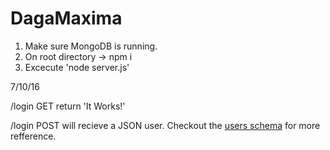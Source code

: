 # DagaMaxima

1. Make sure MongoDB is running.
2. On root directory -> npm i
3. Excecute 'node server.js'

7/10/16

/login GET return 'It Works!' 

/login POST will recieve a JSON user. Checkout the [users schema](https://github.com/LaBandaDelFondo/DagaMaxima/blob/development/lib/schemas/userSchema.js) for more refference.


